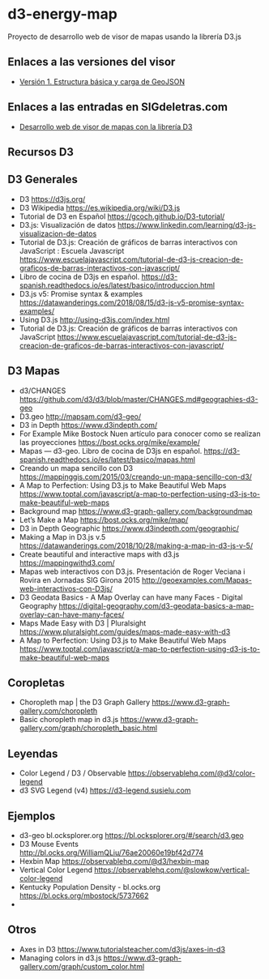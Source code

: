 # d3-energy-map

Proyecto de desarrollo web de visor de mapas usando la librería D3.js

## Enlaces a las versiones del visor

- [Versión 1. Estructura básica y carga de GeoJSON](http://sigdeletras.com/d3-energy-map/public/v1/index.html)

## Enlaces a las entradas en SIGdeletras.com

- [Desarrollo web de visor de mapas con la librería D3](http://sigdeletras.com/2021/desarrollo-web-de-visor-de-mapas-con-la-libreria-d3/) 

## Recursos D3

## D3 Generales

- D3 https://d3js.org/
- D3 Wikipedia https://es.wikipedia.org/wiki/D3.js
- Tutorial de D3 en Español  https://gcoch.github.io/D3-tutorial/
- D3.js: Visualización de datos https://www.linkedin.com/learning/d3-js-visualizacion-de-datos
- Tutorial de D3.js: Creación de gráficos de barras interactivos con JavaScript : Escuela Javascript  https://www.escuelajavascript.com/tutorial-de-d3-js-creacion-de-graficos-de-barras-interactivos-con-javascript/
- Libro de cocina de D3js en español. https://d3-spanish.readthedocs.io/es/latest/basico/introduccion.html
- D3.js v5: Promise syntax & examples https://datawanderings.com/2018/08/15/d3-js-v5-promise-syntax-examples/
- Using D3.js http://using-d3js.com/index.html
- Tutorial de D3.js: Creación de gráficos de barras interactivos con JavaScript https://www.escuelajavascript.com/tutorial-de-d3-js-creacion-de-graficos-de-barras-interactivos-con-javascript/


## D3 Mapas

- d3/CHANGES https://github.com/d3/d3/blob/master/CHANGES.md#geographies-d3-geo
- D3.geo http://mapsam.com/d3-geo/
- D3 in Depth https://www.d3indepth.com/
- For Example Mike Bostock Nuen artículo para conocer como se realizan las proyecciones https://bost.ocks.org/mike/example/
- Mapas — d3-geo. Libro de cocina de D3js en español. https://d3-spanish.readthedocs.io/es/latest/basico/mapas.html
- Creando un mapa sencillo con D3 https://mappinggis.com/2015/03/creando-un-mapa-sencillo-con-d3/
- A Map to Perfection: Using D3.js to Make Beautiful Web Maps https://www.toptal.com/javascript/a-map-to-perfection-using-d3-js-to-make-beautiful-web-maps
- Background map https://www.d3-graph-gallery.com/backgroundmap
- Let’s Make a Map https://bost.ocks.org/mike/map/
- D3 in Depth Geographic https://www.d3indepth.com/geographic/
- Making a Map in D3.js v.5 https://datawanderings.com/2018/10/28/making-a-map-in-d3-js-v-5/
- Create beautiful and interactive maps with d3.js https://mappingwithd3.com/
- Mapas web interactivos con D3.js. Presentación de Roger Veciana i Rovira en Jornadas SIG Girona 2015 http://geoexamples.com/Mapas-web-interactivos-con-D3js/
- D3 Geodata Basics - A Map Overlay can have many Faces - Digital Geography https://digital-geography.com/d3-geodata-basics-a-map-overlay-can-have-many-faces/
- Maps Made Easy with D3 | Pluralsight https://www.pluralsight.com/guides/maps-made-easy-with-d3
- A Map to Perfection: Using D3.js to Make Beautiful Web Maps https://www.toptal.com/javascript/a-map-to-perfection-using-d3-js-to-make-beautiful-web-maps
  
## Coropletas
- Choropleth map | the D3 Graph Gallery https://www.d3-graph-gallery.com/choropleth
- Basic choropleth map in d3.js https://www.d3-graph-gallery.com/graph/choropleth_basic.html

## Leyendas
- Color Legend / D3 / Observable https://observablehq.com/@d3/color-legend
- d3 SVG Legend (v4) https://d3-legend.susielu.com

## Ejemplos
- d3-geo bl.ocksplorer.org https://bl.ocksplorer.org/#/search/d3.geo 
- D3 Mouse Events http://bl.ocks.org/WilliamQLiu/76ae20060e19bf42d774
- Hexbin Map https://observablehq.com/@d3/hexbin-map
- Vertical Color Legend https://observablehq.com/@slowkow/vertical-color-legend
- Kentucky Population Density - bl.ocks.org https://bl.ocks.org/mbostock/5737662
- 
  
## Otros
- Axes in D3 https://www.tutorialsteacher.com/d3js/axes-in-d3
- Managing colors in d3.js https://www.d3-graph-gallery.com/graph/custom_color.html